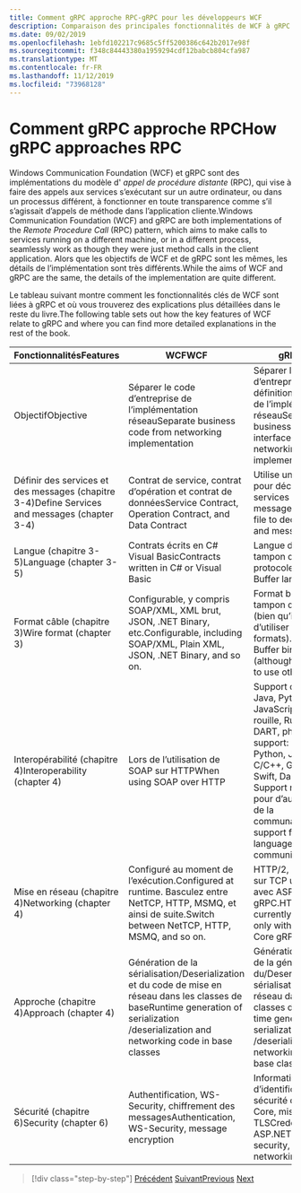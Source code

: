 ```yaml
---
title: Comment gRPC approche RPC-gRPC pour les développeurs WCF
description: Comparaison des principales fonctionnalités de WCF à gRPC.
ms.date: 09/02/2019
ms.openlocfilehash: 1ebfd102217c9685c5ff5200386c642b2017e98f
ms.sourcegitcommit: f348c84443380a1959294cdf12babcb804cfa987
ms.translationtype: MT
ms.contentlocale: fr-FR
ms.lasthandoff: 11/12/2019
ms.locfileid: "73968128"
---
```

# <a name="how-grpc-approaches-rpc"></a><span data-ttu-id="98c2c-103">Comment gRPC approche RPC</span><span class="sxs-lookup"><span data-stu-id="98c2c-103">How gRPC approaches RPC</span></span>

<span data-ttu-id="98c2c-104">Windows Communication Foundation (WCF) et gRPC sont des implémentations du modèle d' *appel de procédure distante* (RPC), qui vise à faire des appels aux services s’exécutant sur un autre ordinateur, ou dans un processus différent, à fonctionner en toute transparence comme s’il s’agissait d’appels de méthode dans l’application cliente.</span><span class="sxs-lookup"><span data-stu-id="98c2c-104">Windows Communication Foundation (WCF) and gRPC are both implementations of the *Remote Procedure Call* (RPC) pattern, which aims to make calls to services running on a different machine, or in a different process, seamlessly work as though they were just method calls in the client application.</span></span> <span data-ttu-id="98c2c-105">Alors que les objectifs de WCF et de gRPC sont les mêmes, les détails de l’implémentation sont très différents.</span><span class="sxs-lookup"><span data-stu-id="98c2c-105">While the aims of WCF and gRPC are the same, the details of the implementation are quite different.</span></span>

<span data-ttu-id="98c2c-106">Le tableau suivant montre comment les fonctionnalités clés de WCF sont liées à gRPC et où vous trouverez des explications plus détaillées dans le reste du livre.</span><span class="sxs-lookup"><span data-stu-id="98c2c-106">The following table sets out how the key features of WCF relate to gRPC and where you can find more detailed explanations in the rest of the book.</span></span>

| <span data-ttu-id="98c2c-107">Fonctionnalités</span><span class="sxs-lookup"><span data-stu-id="98c2c-107">Features</span></span> | <span data-ttu-id="98c2c-108">WCF</span><span class="sxs-lookup"><span data-stu-id="98c2c-108">WCF</span></span> | <span data-ttu-id="98c2c-109">gRPC</span><span class="sxs-lookup"><span data-stu-id="98c2c-109">gRPC</span></span> |
| -------- | --- | ---- |
| <span data-ttu-id="98c2c-110">Objectif</span><span class="sxs-lookup"><span data-stu-id="98c2c-110">Objective</span></span> | <span data-ttu-id="98c2c-111">Séparer le code d’entreprise de l’implémentation réseau</span><span class="sxs-lookup"><span data-stu-id="98c2c-111">Separate business code from networking implementation</span></span> | <span data-ttu-id="98c2c-112">Séparer le code d’entreprise de la définition d’interface et de l’implémentation réseau</span><span class="sxs-lookup"><span data-stu-id="98c2c-112">Separate business code from interface definition and networking implementation</span></span> |
| <span data-ttu-id="98c2c-113">Définir des services et des messages (chapitre 3-4)</span><span class="sxs-lookup"><span data-stu-id="98c2c-113">Define Services and messages (chapter 3-4)</span></span>  | <span data-ttu-id="98c2c-114">Contrat de service, contrat d’opération et contrat de données</span><span class="sxs-lookup"><span data-stu-id="98c2c-114">Service Contract, Operation Contract, and Data Contract</span></span> | <span data-ttu-id="98c2c-115">Utilise un fichier proto pour déclarer des services et des messages</span><span class="sxs-lookup"><span data-stu-id="98c2c-115">Uses proto file to declare services and messages</span></span> |
| <span data-ttu-id="98c2c-116">Langue (chapitre 3-5)</span><span class="sxs-lookup"><span data-stu-id="98c2c-116">Language (chapter 3-5)</span></span> | <span data-ttu-id="98c2c-117">Contrats écrits en C# Visual Basic</span><span class="sxs-lookup"><span data-stu-id="98c2c-117">Contracts written in C# or Visual Basic</span></span> | <span data-ttu-id="98c2c-118">Langue de la mémoire tampon du protocole</span><span class="sxs-lookup"><span data-stu-id="98c2c-118">Protocol Buffer language</span></span> |
| <span data-ttu-id="98c2c-119">Format câble (chapitre 3)</span><span class="sxs-lookup"><span data-stu-id="98c2c-119">Wire format (chapter 3)</span></span> | <span data-ttu-id="98c2c-120">Configurable, y compris SOAP/XML, XML brut, JSON, .NET Binary, etc.</span><span class="sxs-lookup"><span data-stu-id="98c2c-120">Configurable, including SOAP/XML, Plain XML, JSON, .NET Binary, and so on.</span></span> | <span data-ttu-id="98c2c-121">Format binaire du tampon de protocole (bien qu’il soit possible d’utiliser d’autres formats).</span><span class="sxs-lookup"><span data-stu-id="98c2c-121">Protocol Buffer binary format (although it's possible to use other formats).</span></span>
| <span data-ttu-id="98c2c-122">Interopérabilité (chapitre 4)</span><span class="sxs-lookup"><span data-stu-id="98c2c-122">Interoperability (chapter 4)</span></span> | <span data-ttu-id="98c2c-123">Lors de l’utilisation de SOAP sur HTTP</span><span class="sxs-lookup"><span data-stu-id="98c2c-123">When using SOAP over HTTP</span></span> | <span data-ttu-id="98c2c-124">Support officiel : .NET, Java, Python, JavaScript, C/C++, Go, rouille, Ruby, SWIFT, DART, php.</span><span class="sxs-lookup"><span data-stu-id="98c2c-124">Official support: .NET, Java, Python, JavaScript, C/C++, Go, Rust, Ruby, Swift, Dart, PHP.</span></span> <span data-ttu-id="98c2c-125">Support non officiel pour d’autres langages de la communauté.</span><span class="sxs-lookup"><span data-stu-id="98c2c-125">Unofficial support for other languages from the community.</span></span> |
| <span data-ttu-id="98c2c-126">Mise en réseau (chapitre 4)</span><span class="sxs-lookup"><span data-stu-id="98c2c-126">Networking (chapter 4)</span></span> | <span data-ttu-id="98c2c-127">Configuré au moment de l’exécution.</span><span class="sxs-lookup"><span data-stu-id="98c2c-127">Configured at runtime.</span></span> <span data-ttu-id="98c2c-128">Basculez entre NetTCP, HTTP, MSMQ, et ainsi de suite.</span><span class="sxs-lookup"><span data-stu-id="98c2c-128">Switch between NetTCP, HTTP, MSMQ, and so on.</span></span> | <span data-ttu-id="98c2c-129">HTTP/2, actuellement sur TCP uniquement avec ASP.NET Core gRPC.</span><span class="sxs-lookup"><span data-stu-id="98c2c-129">HTTP/2, currently over TCP only with ASP.NET Core gRPC.</span></span> |
| <span data-ttu-id="98c2c-130">Approche (chapitre 4)</span><span class="sxs-lookup"><span data-stu-id="98c2c-130">Approach (chapter 4)</span></span> | <span data-ttu-id="98c2c-131">Génération de la sérialisation/Deserialization et du code de mise en réseau dans les classes de base</span><span class="sxs-lookup"><span data-stu-id="98c2c-131">Runtime generation of serialization /deserialization and networking code in base classes</span></span> | <span data-ttu-id="98c2c-132">Génération au moment de la génération du/Deserialization de sérialisation et du code réseau dans les classes de base</span><span class="sxs-lookup"><span data-stu-id="98c2c-132">Build-time generation of serialization /deserialization and networking code in base classes</span></span> |
| <span data-ttu-id="98c2c-133">Sécurité (chapitre 6)</span><span class="sxs-lookup"><span data-stu-id="98c2c-133">Security (chapter 6)</span></span> | <span data-ttu-id="98c2c-134">Authentification, WS-Security, chiffrement des messages</span><span class="sxs-lookup"><span data-stu-id="98c2c-134">Authentication, WS-Security, message encryption</span></span> | <span data-ttu-id="98c2c-135">Informations d’identification, sécurité de la ASP.NET Core, mise en réseau TLS</span><span class="sxs-lookup"><span data-stu-id="98c2c-135">Credentials, ASP.NET Core security, TLS networking</span></span> |

>[!div class="step-by-step"]
><span data-ttu-id="98c2c-136">[Précédent](grpc-overview.md)
>[Suivant](interface-definition-language.md)</span><span class="sxs-lookup"><span data-stu-id="98c2c-136">[Previous](grpc-overview.md)
[Next](interface-definition-language.md)</span></span>
